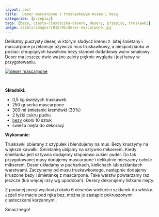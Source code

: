 ```yaml
---
layout: post
title:  Deser mascarpone z truskawkowym musem i bezą
categories: [przepisy]
tags: [bezy, ciasta-ciasteczka-desery, desery, przepisy, truskawki]
image: assets/images/2015/01/deser-mascarpone.jpg
---
```

Delikatny puszysty deser, w którym słodycz kremu z  bitej śmietany i mascarpone przełamuje ożywczo mus truskawkowy, a niespodzianka w postaci chrupiących kawałków bezy stanowi dodatkowy walor smakowy. Deser ma jeszcze dwie ważne zalety pięknie wygląda i jest łatwy w przygotowaniu.

[![deser mascarpone](http://kobieta-ze-smakiem.pl/wp-content/uploads/2015/01/deser-mascarpone-222x300.jpg)](http://kobieta-ze-smakiem.pl/wp-content/uploads/2015/01/deser-mascarpone.jpg)

 


**Składniki:**
* 0,5 kg świeżych truskawek
* 250 gr serka mascarpone
* 300 ml śmietanki kremówki (30%)
* 2 łyżki cukru pudru
* [bezy](https://kobietazesmakiem.pl/beziki/) około 10 sztuk
* świeża mięta do dekoracji


**Wykonanie:**

Truskawki obierany z szypułek i blendujemy na mus. Bezy kruszymy na większe kawałki. Śmietankę ubijamy na sztywno mikserem. Kiedy śmietanka jest sztywna dodajemy stopniowo cukier puder. Do tak przygotowanej masy dodajemy mascarpone i delikatnie mieszamy całość mikserem. Deser układamy w pucharkach, kielichach lub szklankach warstwami. Zaczynamy od musu truskawkowego, następnie dodajemy kruszone bezy i śmietankę z mascarpone. Take warstw powtarzamy raz jeszcze (lub więcej razy wg upodobań). Desery dekorujemy listkami mięty.

Z podanej porcji wychodzi około 6 deserów wielkości szklanek do whisky. Jeżeli nie macie pod ręka bez, można je zastąpić pokruszonymi ciasteczkami korzennymi.

Smacznego!
    